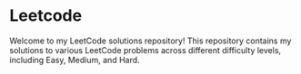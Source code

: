 # Leetcode
Welcome to my LeetCode solutions repository! This repository contains my solutions to various LeetCode problems across different difficulty levels, including Easy, Medium, and Hard.
